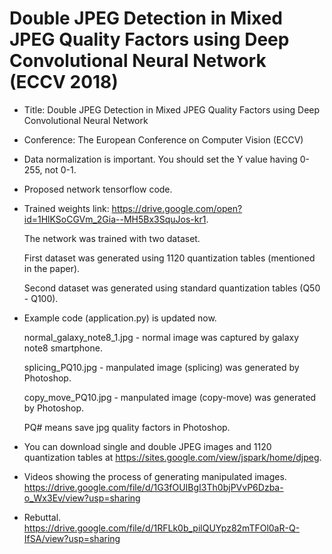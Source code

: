 # Double JPEG Detection in Mixed JPEG Quality Factors using Deep Convolutional Neural Network (ECCV 2018)
- Title: Double JPEG Detection in Mixed JPEG Quality Factors using Deep Convolutional Neural Network

- Conference: The European Conference on Computer Vision (ECCV)

- Data normalization is important. You should set the Y value having 0-255, not 0-1.

- Proposed network tensorflow code.

- Trained weights link: https://drive.google.com/open?id=1HlKSoCGVm_2Gia--MH5Bx3SquJos-kr1.

  The network was trained with two dataset. 
  
  First dataset was generated using 1120 quantization tables (mentioned in the paper). 
  
  Second dataset was generated using standard quantization tables (Q50 - Q100).


- Example code (application.py) is updated now.

  normal_galaxy_note8_1.jpg - normal image was captured by galaxy note8 smartphone.
  
  splicing_PQ10.jpg - manpulated image (splicing) was generated by Photoshop. 
  
  copy_move_PQ10.jpg - manpulated image (copy-move) was generated by Photoshop. 
  
  PQ# means save jpg quality factors in Photoshop.

- You can download single and double JPEG images and 1120 quantization tables at https://sites.google.com/view/jspark/home/djpeg.

- Videos showing the process of generating manipulated images. https://drive.google.com/file/d/1G3fOUIBgI3Th0bjPVvP6Dzba-o_Wx3Ev/view?usp=sharing

- Rebuttal. https://drive.google.com/file/d/1RFLk0b_pilQUYpz82mTFOl0aR-Q-IfSA/view?usp=sharing
